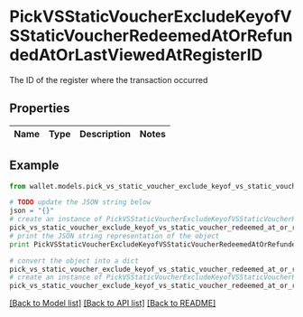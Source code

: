 # PickVSStaticVoucherExcludeKeyofVSStaticVoucherRedeemedAtOrRefundedAtOrLastViewedAtRegisterID

The ID of the register where the transaction occurred

## Properties

Name | Type | Description | Notes
------------ | ------------- | ------------- | -------------

## Example

```python
from wallet.models.pick_vs_static_voucher_exclude_keyof_vs_static_voucher_redeemed_at_or_refunded_at_or_last_viewed_at_register_id import PickVSStaticVoucherExcludeKeyofVSStaticVoucherRedeemedAtOrRefundedAtOrLastViewedAtRegisterID

# TODO update the JSON string below
json = "{}"
# create an instance of PickVSStaticVoucherExcludeKeyofVSStaticVoucherRedeemedAtOrRefundedAtOrLastViewedAtRegisterID from a JSON string
pick_vs_static_voucher_exclude_keyof_vs_static_voucher_redeemed_at_or_refunded_at_or_last_viewed_at_register_id_instance = PickVSStaticVoucherExcludeKeyofVSStaticVoucherRedeemedAtOrRefundedAtOrLastViewedAtRegisterID.from_json(json)
# print the JSON string representation of the object
print PickVSStaticVoucherExcludeKeyofVSStaticVoucherRedeemedAtOrRefundedAtOrLastViewedAtRegisterID.to_json()

# convert the object into a dict
pick_vs_static_voucher_exclude_keyof_vs_static_voucher_redeemed_at_or_refunded_at_or_last_viewed_at_register_id_dict = pick_vs_static_voucher_exclude_keyof_vs_static_voucher_redeemed_at_or_refunded_at_or_last_viewed_at_register_id_instance.to_dict()
# create an instance of PickVSStaticVoucherExcludeKeyofVSStaticVoucherRedeemedAtOrRefundedAtOrLastViewedAtRegisterID from a dict
pick_vs_static_voucher_exclude_keyof_vs_static_voucher_redeemed_at_or_refunded_at_or_last_viewed_at_register_id_form_dict = pick_vs_static_voucher_exclude_keyof_vs_static_voucher_redeemed_at_or_refunded_at_or_last_viewed_at_register_id.from_dict(pick_vs_static_voucher_exclude_keyof_vs_static_voucher_redeemed_at_or_refunded_at_or_last_viewed_at_register_id_dict)
```
[[Back to Model list]](../README.md#documentation-for-models) [[Back to API list]](../README.md#documentation-for-api-endpoints) [[Back to README]](../README.md)


